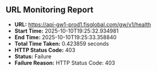 ## URL Monitoring Report

- **URL:** https://api-gw1-prod1.fisglobal.com/gw/v1/health
- **Start Time:** 2025-10-10T19:25:32.934981
- **End Time:** 2025-10-10T19:25:33.358840
- **Total Time Taken:** 0.423859 seconds
- **HTTP Status Code:** 403
- **Status:** Failure
- **Failure Reason:** HTTP Status Code: 403
